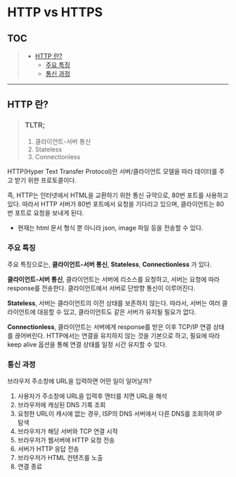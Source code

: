 # HTTP vs HTTPS

## TOC

> - [HTTP 란?](#http-란)
>   - [주요 특징](#주요-특징)
>   - [통신 과정](#통신-과정)

---

## HTTP 란?

> ### TLTR;
>
> 1. 클라이언트-서버 통신
> 2. Stateless
> 3. Connectionless

HTTP(Hyper Text Transfer Protocol)란 서버/클라이언트 모델을 따라 데이터를 주고 받기 위한 프로토콜이다.

즉, HTTP는 인터넷에서 HTML을 교환하기 위한 통신 규약으로, 80번 포트를 사용하고 있다. 따라서 HTTP 서버가 80번 포트에서 요청을 기다리고 있으며, 클라이언트는 80번 포트로 요청을 보내게 된다.

- 현재는 html 문서 형식 뿐 아니라 json, image 파일 등을 전송할 수 있다.

### 주요 특징

주요 특징으로는, **클라이언트-서버 통신**, **Stateless**, **Connectionless** 가 있다.

**클라이언트-서버 통신**, 클라이언트는 서버에 리소스를 요청하고, 서버는 요청에 따라 response를 전송한다. 클라이언트에서 서버로 단방향 통신이 이루어진다.

**Stateless**, 서버는 클라이언트의 이전 상태를 보존하지 않는다. 따라서, 서버는 여러 클라이언트에 대응할 수 있고, 클라이언트도 같은 서버가 유지될 필요가 없다.

**Connectionless**, 클라이언트는 서버에게 response를 받은 이후 TCP/IP 연결 상태를 끊어버린다. HTTP에서는 연결을 유지하지 않는 것을 기본으로 하고, 필요에 따라 keep alive 옵션을 통해 연결 상태를 일정 시간 유지할 수 있다.

### 통신 과정

브라우저 주소창에 URL을 입력하면 어떤 일이 일어날까?

1.  사용자가 주소창에 URL을 입력후 엔터를 치면 URL을 해석
2.  브라우저에 캐싱된 DNS 기록 조회
3.  요청한 URL이 캐시에 없는 경우, ISP의 DNS 서버에서 다른 DNS를 조회하여 IP 탐색
4.  브라우저가 해당 서버와 TCP 연결 시작
5.  브라우저가 웹서버에 HTTP 요청 전송
6.  서버가 HTTP 응답 전송
7.  브라우저가 HTML 컨텐츠를 노출
8.  연결 종료
